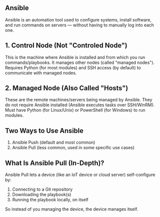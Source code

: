 ## Ansible
Ansible is an automation tool used to configure systems, install software, and run commands on servers — without having to manually log into each one.

## 1. Control Node (Not "Controled Node")
This is the machine where Ansible is installed and from which you run commands/playbooks. It manages other nodes (called "managed nodes"). Requires Python (for most modules) and SSH access (by default) to communicate with managed nodes.

## 2. Managed Node (Also Called "Hosts")
These are the remote machines/servers being managed by Ansible. They do not require Ansible installed (Ansible executes tasks over SSH/WinRM). Must have Python (for Linux/Unix) or PowerShell (for Windows) to run modules.

## Two Ways to Use Ansible
1. Ansible Push (default and most common)
2. Ansible Pull (less common, used in some specific use cases)

## What Is Ansible Pull (In-Depth)?
Ansible Pull lets a device (like an IoT device or cloud server) self-configure by:
1. Connecting to a Git repository
2. Downloading the playbook(s)
3. Running the playbook locally, on itself

So instead of you managing the device, the device manages itself.
